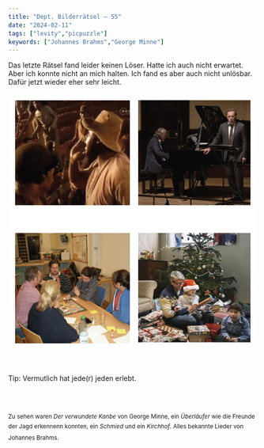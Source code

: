 ```yaml
---
title: "Dept. Bilderrätsel – 55"
date: "2024-02-11"
tags: ["levity","picpuzzle"]
keywords: ["Johannes Brahms","George Minne"]
---
```

Das letzte Rätsel fand leider keinen Löser. Hatte ich auch nicht erwartet. Aber ich konnte nicht an mich halten. Ich fand es aber auch nicht unlösbar. Dafür jetzt wieder eher sehr leicht.
<br/>

<img  src="/assets/img/picpuzzle55.webp" alt="Bilderrätsel55">

<br/>
<br/>
<br/>

Tip: Vermutlich hat jede(r) jeden erlebt.

<br/>
<br/>

<sup>Zu sehen waren  <i>Der verwundete Kanbe</i> von George Minne, ein <i>Überläufer</i> wie die Freunde der Jagd erkennenn konnten, ein <i>Schmied</i>  und ein <i>Kirchhof</i>. Alles bekannte Lieder von Johannes Brahms.
<sup>